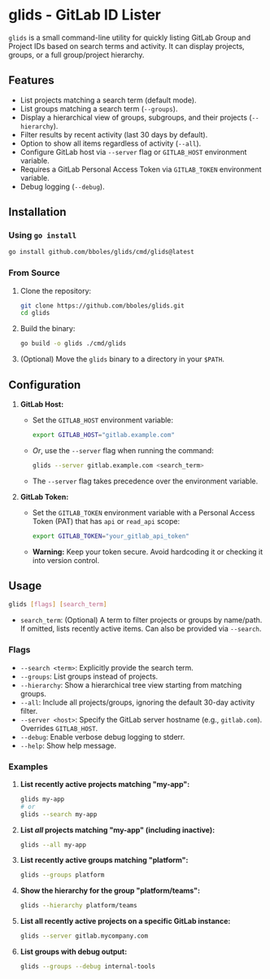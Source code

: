 # glids - GitLab ID Lister

`glids` is a small command-line utility for quickly listing GitLab Group and Project IDs based on search terms and activity. It can display projects, groups, or a full group/project hierarchy.

## Features

*   List projects matching a search term (default mode).
*   List groups matching a search term (`--groups`).
*   Display a hierarchical view of groups, subgroups, and their projects (`--hierarchy`).
*   Filter results by recent activity (last 30 days by default).
*   Option to show all items regardless of activity (`--all`).
*   Configure GitLab host via `--server` flag or `GITLAB_HOST` environment variable.
*   Requires a GitLab Personal Access Token via `GITLAB_TOKEN` environment variable.
*   Debug logging (`--debug`).

## Installation

### Using `go install`

```bash
go install github.com/bboles/glids/cmd/glids@latest
```

### From Source

1.  Clone the repository:
    ```bash
    git clone https://github.com/bboles/glids.git
    cd glids
    ```
2.  Build the binary:
    ```bash
    go build -o glids ./cmd/glids
    ```
3.  (Optional) Move the `glids` binary to a directory in your `$PATH`.

## Configuration

1.  **GitLab Host:**
    *   Set the `GITLAB_HOST` environment variable:
        ```bash
        export GITLAB_HOST="gitlab.example.com"
        ```
    *   *Or*, use the `--server` flag when running the command:
        ```bash
        glids --server gitlab.example.com <search_term>
        ```
    *   The `--server` flag takes precedence over the environment variable.

2.  **GitLab Token:**
    *   Set the `GITLAB_TOKEN` environment variable with a Personal Access Token (PAT) that has `api` or `read_api` scope:
        ```bash
        export GITLAB_TOKEN="your_gitlab_api_token"
        ```
    *   **Warning:** Keep your token secure. Avoid hardcoding it or checking it into version control.

## Usage

```bash
glids [flags] [search_term]
```

*   `search_term`: (Optional) A term to filter projects or groups by name/path. If omitted, lists recently active items. Can also be provided via `--search`.

### Flags

*   `--search <term>`: Explicitly provide the search term.
*   `--groups`: List groups instead of projects.
*   `--hierarchy`: Show a hierarchical tree view starting from matching groups.
*   `--all`: Include all projects/groups, ignoring the default 30-day activity filter.
*   `--server <host>`: Specify the GitLab server hostname (e.g., `gitlab.com`). Overrides `GITLAB_HOST`.
*   `--debug`: Enable verbose debug logging to stderr.
*   `--help`: Show help message.

### Examples

1.  **List recently active projects matching "my-app":**
    ```bash
    glids my-app
    # or
    glids --search my-app
    ```

2.  **List *all* projects matching "my-app" (including inactive):**
    ```bash
    glids --all my-app
    ```

3.  **List recently active groups matching "platform":**
    ```bash
    glids --groups platform
    ```

4.  **Show the hierarchy for the group "platform/teams":**
    ```bash
    glids --hierarchy platform/teams
    ```

5.  **List all recently active projects on a specific GitLab instance:**
    ```bash
    glids --server gitlab.mycompany.com
    ```

6.  **List groups with debug output:**
    ```bash
    glids --groups --debug internal-tools
    ```
